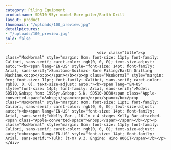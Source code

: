 ```yaml
---
category: Piling Equipment
productname: SD510-95yr model-Bore piler/Earth Drill
layout: product
thumbnail: "/uploads/100_preview.jpg"
detailpictures:
- "/uploads/100_preview.jpg"
sold: false
---
```


                                            <div class="title"><p class="MsoNormal" style="margin: 0cm; font-size: 11pt; font-family: Calibri, sans-serif; caret-color: rgb(0, 0, 0); text-size-adjust: auto;"><b><span lang="EN-US" style="font-size: 14pt; font-family: Arial, sans-serif;">Sumitomo-Soilmac- Bore Piling/Earth Drilling Machine.<o:p></o:p></span></b></p><p class="MsoNormal" style="margin: 0cm; font-size: 11pt; font-family: Calibri, sans-serif; caret-color: rgb(0, 0, 0); text-size-adjust: auto;"><b><span lang="EN-US" style="font-size: 14pt; font-family: Arial, sans-serif;">Model: SD510,&nbsp; Yom: 1995yr,&nbsp; S.N. SD510-0030<span class="Apple-converted-space">&nbsp;</span><o:p></o:p></span></b></p><p class="MsoNormal" style="margin: 0cm; font-size: 11pt; font-family: Calibri, sans-serif; caret-color: rgb(0, 0, 0); text-size-adjust: auto;"><b><span lang="EN-US" style="font-size: 14pt; font-family: Arial, sans-serif;">Kelly Bar., 16.1m x 4 stages Kelly Bar attached.<span class="Apple-converted-space">&nbsp;</span></span></b></p><p class="MsoNormal" style="margin: 0cm; font-size: 11pt; font-family: Calibri, sans-serif; caret-color: rgb(0, 0, 0); text-size-adjust: auto;"><b><span lang="EN-US" style="font-size: 14pt; font-family: Arial, sans-serif;">Tulk: (t-m) 9.3, Engine: Hino HO6CT</span></b></p></div>

